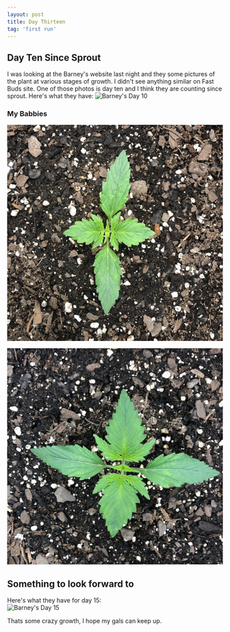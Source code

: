```yaml
---
layout: post
title: Day Thirteen
tag: 'first run'
---
```


## Day Ten Since Sprout

I was looking at the Barney's website last night and they some pictures of the plant at various stages of growth. I didn't see anything similar on Fast Buds site. One of those photos is day ten and I think they are counting since sprout. Here's what they have:
![Barney's Day 10](https://www.barneysfarm.com/images/products/pineapple-express-auto_2_691892.jpg)  

### My Babbies

<span class="pics-row">

![My Pineapple Day 10](/public/images/first-run/day13-pineapple.jpeg#2c)

![AK Day 10](/public/images/first-run/day13-ak.jpeg#2c)
</span>

## Something to look forward to

Here's what they have for day 15:  
![Barney's Day 15](https://www.barneysfarm.com/images/products/pineapple-express-auto_3_691892.jpg)

Thats some crazy growth, I hope my gals can keep up.